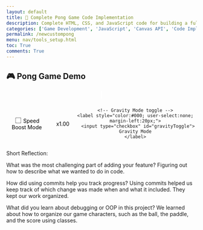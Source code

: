```yaml
---
layout: default
title: 🏓 Complete Pong Game Code Implementation
description: Complete HTML, CSS, and JavaScript code for building a fully functional 2-player Pong game
categories: ['Game Development', 'JavaScript', 'Canvas API', 'Code Implementation']
permalink: /newcustompong
menu: nav/tools_setup.html
toc: True
comments: True
---
```


## 🎮 Pong Game Demo

<div class="game-canvas-container" style="text-align:center;">
  <canvas id="pongCanvas" width="800" height="500"></canvas>
  <br>
  <button id="restartBtn">Restart Game</button>

  <!-- SpeedBoostMode controls -->
  <div id="controls" style="margin-top:12px;">
    <label style="color:#000; user-select:none;">
      <input type="checkbox" id="boostToggle"> Speed Boost Mode
    </label>
    <span id="boostStatus" style="color:#000; margin-left:12px;">x1.00</span>

    <!-- Gravity Mode toggle -->
    <label style="color:#000; user-select:none; margin-left:20px;">
      <input type="checkbox" id="gravityToggle"> Gravity Mode
    </label>
  </div>
</div>

<style>
  .game-canvas-container { margin-top: 20px; }
  #pongCanvas { border: 2px solid #fff; background: #000; }
  #restartBtn {
    display: none;
    margin-top: 15px;
    padding: 10px 20px;
    font-size: 18px;
    border: none;
    border-radius: 6px;
    background: #4caf50;
    color: black;
    cursor: pointer;
  }
  #restartBtn:hover { background: #45a049; }
  #controls { display: inline-flex; align-items: center; gap: 12px; }
  #controls input { transform: scale(1.2); cursor: pointer; }
  #controls label { cursor: pointer; }
</style>

<script>

const canvas = document.getElementById('pongCanvas');
const ctx = canvas.getContext('2d');

const paddleWidth = 8, paddleHeight = 80;
let player1Y = (canvas.height - paddleHeight) / 2;
let player2Y = (canvas.height - paddleHeight) / 2;
const paddleSpeed = 7;
  


let ballX, ballY, ballSpeedX, ballSpeedY, ballRadius = 10;
let ballColor = "#fff";

let player1Score = 0, player2Score = 0;
const winningScore = 10;
let gameOver = false;

const restartBtn = document.getElementById('restartBtn');

// === Speed Boost Mode (with localStorage) ===
const boostToggle = document.getElementById('boostToggle');
const boostStatus = document.getElementById('boostStatus');

const HITS_PER_BOOST = 3;
const BOOST_FACTOR = 1.10;
const MAX_SPEED = 18;

let hitCount = 0;
let speedMultiplier = 1;

// === Gravity Mode ===
const gravityToggle = document.getElementById('gravityToggle');
const GRAVITY_FORCE = 0.25; // pixels/frame²

// === Anti "yo-yo vertical" fix ===
const MIN_X_SPEED = 2.0; 
function enforceMinXSpeed() {
  if (Math.abs(ballSpeedX) < MIN_X_SPEED) {
    const dir = (ballSpeedX === 0 ? (Math.random() < 0.5 ? -1 : 1) : Math.sign(ballSpeedX));
    ballSpeedX = dir * MIN_X_SPEED;
  }
}

// ======= UI / Boost helpers =======
function updateBoostStatus() { boostStatus.textContent = "x" + speedMultiplier.toFixed(2); }

function clampSpeed() {
  const s = Math.hypot(ballSpeedX, ballSpeedY);
  if (s > MAX_SPEED) {
    const k = MAX_SPEED / s;
    ballSpeedX *= k;
    ballSpeedY *= k;
  }
}

let boostFlashFrames = 0, boostFlashX = 0, boostFlashY = 0;

function applySpeedBoostIfNeeded() {
  if (boostToggle.checked && hitCount > 0 && hitCount % HITS_PER_BOOST === 0) {
    ballSpeedX *= BOOST_FACTOR;
    ballSpeedY *= BOOST_FACTOR;
    speedMultiplier *= BOOST_FACTOR;
    clampSpeed();
    enforceMinXSpeed();
    updateBoostStatus();
    boostFlashFrames = 30; 
    boostFlashX = ballX;
    boostFlashY = ballY;
  }
}

function resetSpeedTracking() {
  hitCount = 0;
  speedMultiplier = 1;
  updateBoostStatus();
}

// === localStorage helpers ===
function loadSettings() {
  const raw = localStorage.getItem('pong.settings');
  if (!raw) return;
  try {
    const cfg = JSON.parse(raw);
    boostToggle.checked = !!cfg.boostEnabled;
    gravityToggle.checked = !!cfg.gravityEnabled;
  } catch (e) { /* ignore */ }
}

function saveSettings() {
  const cfg = { 
    boostEnabled: boostToggle.checked, 
    gravityEnabled: gravityToggle.checked 
  };
  localStorage.setItem('pong.settings', JSON.stringify(cfg));
}

boostToggle.addEventListener('change', () => { saveSettings(); updateBoostStatus(); });
gravityToggle.addEventListener('change', saveSettings);

// ======= Core Game =======
function initBall() {
  ballX = canvas.width/2;
  ballY = canvas.height/2;
  ballSpeedX = Math.random() > 0.5 ? 5 : -5;
  ballSpeedY = (Math.random() * 4) - 2;
  ballColor = getRandomColor();
  enforceMinXSpeed();
  if (boostToggle.checked) resetSpeedTracking();
  boostFlashFrames = 0;
}

function drawRect(x, y, w, h, color) {
  ctx.fillStyle = color; ctx.fillRect(x, y, w, h);
}

function drawCircle(x, y, r, color) {
  ctx.fillStyle = color; ctx.beginPath();
  ctx.arc(x, y, r, 0, Math.PI*2, false);
  ctx.closePath(); ctx.fill();
}

function drawText(text, x, y, color="white") {
  ctx.fillStyle = color; ctx.font = "30px Arial"; ctx.fillText(text, x, y);
}

function draw() {
  drawRect(0, 0, canvas.width, canvas.height, "#000");
  drawRect(0, player1Y, paddleWidth, paddleHeight, "#fff");
  drawRect(canvas.width - paddleWidth, player2Y, paddleWidth, paddleHeight, "#fff");
  drawCircle(ballX, ballY, ballRadius, ballColor);
  drawText(player1Score, canvas.width/4, 50);
  drawText(player2Score, 3*canvas.width/4, 50);
  if(gameOver) {
    drawText("Game Over", canvas.width/2 - 80, canvas.height/2 - 20, "red");
    drawText(player1Score >= winningScore ? "Player 1 Wins!" : "Player 2 Wins!", canvas.width/2 - 120, canvas.height/2 + 20, "yellow");
  }
  if (boostFlashFrames > 0) {
    const alpha = boostFlashFrames / 30;
    ctx.save(); ctx.globalAlpha = alpha;
    ctx.fillStyle = "cyan"; ctx.font = "20px Arial";
    ctx.fillText("+10%", boostFlashX - 16, boostFlashY - 16 - (30 - boostFlashFrames) * 0.5);
    ctx.restore();
    boostFlashFrames--;
  }
}

function update() {
  if (gameOver) return;

  ballX += ballSpeedX;
  ballY += ballSpeedY;

  // Gravity mode effect
  if (gravityToggle.checked) { ballSpeedY += GRAVITY_FORCE; }

  if(ballY + ballRadius > canvas.height || ballY - ballRadius < 0) ballSpeedY = -ballSpeedY;

  if(ballX - ballRadius < paddleWidth && ballY > player1Y && ballY < player1Y + paddleHeight) {
    ballSpeedX = -ballSpeedX;
    const deltaY = ballY - (player1Y + paddleHeight/2);
    ballSpeedY = deltaY * 0.2;
    ballColor = getRandomColor();
    ballSpeedX *= 1.02; hitCount++; applySpeedBoostIfNeeded(); enforceMinXSpeed();
  }

  if(ballX + ballRadius > canvas.width - paddleWidth && ballY > player2Y && ballY < player2Y + paddleHeight) {
    ballSpeedX = -ballSpeedX;
    const deltaY = ballY - (player2Y + paddleHeight/2);
    ballSpeedY = deltaY * 0.3;
    ballColor = getRandomColor();
    ballSpeedX *= 1.02; hitCount++; applySpeedBoostIfNeeded(); enforceMinXSpeed();
  }

  if(ballX - ballRadius < 0) {
    player2Score++; if(player2Score >= winningScore) { gameOver = true; restartBtn.style.display = "inline-block"; }
    initBall();
  } else if(ballX + ballRadius > canvas.width) {
    player1Score++; if(player1Score >= winningScore) { gameOver = true; restartBtn.style.display = "inline-block"; }
    initBall();
  }
}

const keys = {};
document.addEventListener("keydown", e => keys[e.key] = true);
document.addEventListener("keyup", e => keys[e.key] = false);

function handleInput() {
  if(keys["w"] && player1Y > 0) player1Y -= paddleSpeed;
  if(keys["s"] && player1Y + paddleHeight < canvas.height) player1Y += paddleSpeed;
  if(keys["i"] && player2Y > 0) player2Y -= paddleSpeed;
  if(keys["k"] && player2Y + paddleHeight < canvas.height) player2Y += paddleSpeed;
}

function gameLoop() {
  update(); handleInput(); draw(); requestAnimationFrame(gameLoop);
}

restartBtn.addEventListener("click", () => {
  player1Score = 0; player2Score = 0;
  player1Y = (canvas.height - paddleHeight) / 2;
  player2Y = (canvas.height - paddleHeight) / 2;
  gameOver = false; restartBtn.style.display = "none"; initBall();
});

function getRandomColor() {
  const letters = "0123456789ABCDEF";
  let color = "#";
  for (let i = 0; i < 6; i++) color += letters[Math.floor(Math.random() * 16)];
  return color;
}

loadSettings();
updateBoostStatus();
initBall();
gameLoop();
</script>

Short Reflection:

What was the most challenging part of adding your feature?
  Figuring out how to describe what we wanted to do in code.

How did using commits help you track progress?
  Using commits helped us keep track of which change was made when and what it included. They kept our work organized.

What did you learn about debugging or OOP in this project?
  We learned about how to organize our game characters, such as the ball, the paddle, and the score using classes. 